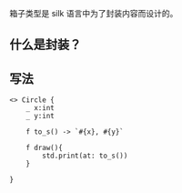 箱子类型是 silk 语言中为了封装内容而设计的。

## 什么是封装？

## 写法

```
<> Circle {
    _ x:int
    _ y:int

    f to_s() -> `#{x}, #{y}`

    f draw(){
        std.print(at: to_s())
    }

}
```
